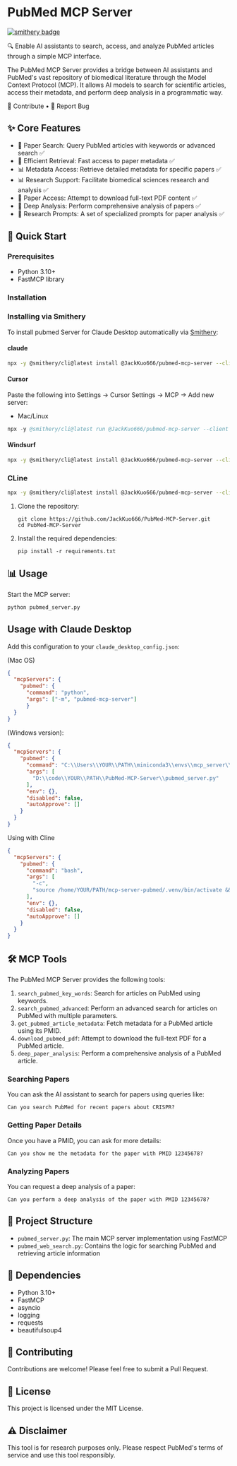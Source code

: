 # PubMed MCP Server
[![smithery badge](https://smithery.ai/badge/@JackKuo666/pubmed-mcp-server)](https://smithery.ai/server/@JackKuo666/pubmed-mcp-server)

🔍 Enable AI assistants to search, access, and analyze PubMed articles through a simple MCP interface.

The PubMed MCP Server provides a bridge between AI assistants and PubMed's vast repository of biomedical literature through the Model Context Protocol (MCP). It allows AI models to search for scientific articles, access their metadata, and perform deep analysis in a programmatic way.

🤝 Contribute • 📝 Report Bug

## ✨ Core Features
- 🔎 Paper Search: Query PubMed articles with keywords or advanced search ✅
- 🚀 Efficient Retrieval: Fast access to paper metadata ✅
- 📊 Metadata Access: Retrieve detailed metadata for specific papers ✅
- 📊 Research Support: Facilitate biomedical sciences research and analysis ✅
- 📄 Paper Access: Attempt to download full-text PDF content ✅
- 🧠 Deep Analysis: Perform comprehensive analysis of papers ✅
- 📝 Research Prompts: A set of specialized prompts for paper analysis ✅

## 🚀 Quick Start

### Prerequisites

- Python 3.10+
- FastMCP library

### Installation
### Installing via Smithery

To install pubmed Server for Claude Desktop automatically via [Smithery](https://smithery.ai/server/@JackKuo666/pubmed-mcp-server):

#### claude

```sh
npx -y @smithery/cli@latest install @JackKuo666/pubmed-mcp-server --client claude --config "{}"
```

#### Cursor

Paste the following into Settings → Cursor Settings → MCP → Add new server: 
- Mac/Linux  
```s
npx -y @smithery/cli@latest run @JackKuo666/pubmed-mcp-server --client cursor --config "{}" 
```
#### Windsurf
```sh
npx -y @smithery/cli@latest install @JackKuo666/pubmed-mcp-server --client windsurf --config "{}"
```
### CLine
```sh
npx -y @smithery/cli@latest install @JackKuo666/pubmed-mcp-server --client cline --config "{}"
```

1. Clone the repository:
   ```
   git clone https://github.com/JackKuo666/PubMed-MCP-Server.git
   cd PubMed-MCP-Server
   ```

2. Install the required dependencies:
   ```
   pip install -r requirements.txt
   ```

## 📊 Usage

Start the MCP server:

```bash
python pubmed_server.py
```
## Usage with Claude Desktop

Add this configuration to your `claude_desktop_config.json`:

(Mac OS)

```json
{
  "mcpServers": {
    "pubmed": {
      "command": "python",
      "args": ["-m", "pubmed-mcp-server"]
      }
  }
}
```

(Windows version):

```json
{
  "mcpServers": {
    "pubmed": {
      "command": "C:\\Users\\YOUR\\PATH\\miniconda3\\envs\\mcp_server\\python.exe",
      "args": [
        "D:\\code\\YOUR\\PATH\\PubMed-MCP-Server\\pubmed_server.py"
      ],
      "env": {},
      "disabled": false,
      "autoApprove": []
    }
  }
}
```
Using with Cline
```json
{
  "mcpServers": {
    "pubmed": {
      "command": "bash",
      "args": [
        "-c",
        "source /home/YOUR/PATH/mcp-server-pubmed/.venv/bin/activate && python /home/YOUR/PATH/pubmed-mcp-server.py"
      ],
      "env": {},
      "disabled": false,
      "autoApprove": []
    }
  }
}
```

## 🛠 MCP Tools

The PubMed MCP Server provides the following tools:

1. `search_pubmed_key_words`: Search for articles on PubMed using keywords.
2. `search_pubmed_advanced`: Perform an advanced search for articles on PubMed with multiple parameters.
3. `get_pubmed_article_metadata`: Fetch metadata for a PubMed article using its PMID.
4. `download_pubmed_pdf`: Attempt to download the full-text PDF for a PubMed article.
5. `deep_paper_analysis`: Perform a comprehensive analysis of a PubMed article.

### Searching Papers

You can ask the AI assistant to search for papers using queries like:
```
Can you search PubMed for recent papers about CRISPR?
```

### Getting Paper Details

Once you have a PMID, you can ask for more details:
```
Can you show me the metadata for the paper with PMID 12345678?
```

### Analyzing Papers

You can request a deep analysis of a paper:
```
Can you perform a deep analysis of the paper with PMID 12345678?
```

## 📁 Project Structure

- `pubmed_server.py`: The main MCP server implementation using FastMCP
- `pubmed_web_search.py`: Contains the logic for searching PubMed and retrieving article information

## 🔧 Dependencies

- Python 3.10+
- FastMCP
- asyncio
- logging
- requests
- beautifulsoup4

## 🤝 Contributing

Contributions are welcome! Please feel free to submit a Pull Request.

## 📄 License

This project is licensed under the MIT License.

## ⚠️ Disclaimer

This tool is for research purposes only. Please respect PubMed's terms of service and use this tool responsibly.
